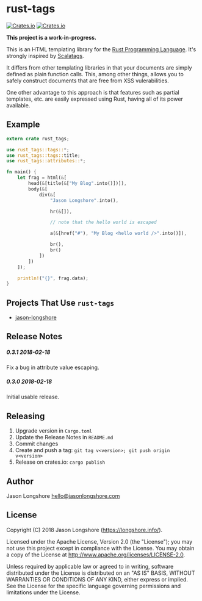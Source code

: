# rust-tags

[![Crates.io](https://img.shields.io/crates/v/rust-tags.svg?style=flat-square)](https://crates.io/crates/rust-tags)
[![Crates.io](https://img.shields.io/crates/d/rust-tags.svg?style=flat-square)](https://crates.io/crates/rust-tags)

**This project is a work-in-progress.**

This is an HTML templating library for the [Rust Programming Language](https://www.rust-lang.org/en-US/). It's strongly inspired by [Scalatags](https://github.com/lihaoyi/scalatags/).

It differs from other templating libraries in that your documents are simply defined as plain function calls. This, among other things, allows you to safely construct documents that are free from XSS vulerabilities.

One other advantage to this approach is that features such as partial templates, etc. are easily expressed using Rust, having all of its power available.

## Example

```rust
extern crate rust_tags;

use rust_tags::tags::*;
use rust_tags::tags::title;
use rust_tags::attributes::*;

fn main() {
    let frag = html(&[
        head(&[title(&["My Blog".into()])]),
        body(&[
            div(&[
                "Jason Longshore".into(),

                hr(&[]),

                // note that the hello world is escaped

                a(&[href("#"), "My Blog <hello world />".into()]),

                br(),
                br()
            ])
        ])
    ]);

    println!("{}", frag.data);
}
```

## Projects That Use `rust-tags`

* [jason-longshore](https://github.com/longshorej/jason-longshore)

## Release Notes

##### 0.3.1 2018-02-18

Fix a bug in attribute value escaping.

##### 0.3.0 2018-02-18

Initial usable release.

## Releasing

1) Upgrade version in `Cargo.toml`
5) Update the Release Notes in `README.md`
2) Commit changes
3) Create and push a tag: ```git tag v<version>; git push origin v<version>```
4) Release on crates.io: ```cargo publish```

## Author

Jason Longshore <hello@jasonlongshore.com>

## License

Copyright (C) 2018 Jason Longshore (https://longshore.info/).

Licensed under the Apache License, Version 2.0 (the "License"); you may not use this project except in compliance with the License. You may obtain a copy of the License at http://www.apache.org/licenses/LICENSE-2.0.

Unless required by applicable law or agreed to in writing, software distributed under the License is distributed on an "AS IS" BASIS, WITHOUT WARRANTIES OR CONDITIONS OF ANY KIND, either express or implied. See the License for the specific language governing permissions and limitations under the License.
